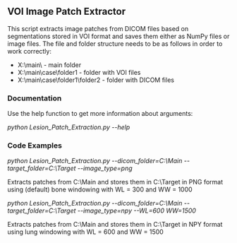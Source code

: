 ## VOI Image Patch Extractor

This script extracts image patches from DICOM files based on segmentations stored in VOI format and saves them either as NumPy files
or image files. The file and folder structure needs to be as follows in order to work correctly:

- X:\main\ - main folder
- X:\main\case\folder1 - folder with VOI files
- X:\main\case\folder1\folder2 - folder with DICOM files

### Documentation

Use the help function to get more information about arguments:

*python Lesion_Patch_Extraction.py --help*

### Code Examples

*python Lesion_Patch_Extraction.py --dicom_folder=C:\\Main --target_folder=C:\\Target --image_type=png*

Extracts patches from C:\Main and stores them in C:\Target in PNG format using (default) bone windowing with WL = 300 and WW = 1000

*python Lesion_Patch_Extraction.py --dicom_folder=C:\\Main --target_folder=C:\\Target --image_type=npy --WL=600 WW=1500*

Extracts patches from C:\Main and stores them in C:\Target in NPY format using lung windowing with WL = 600 and WW = 1500
